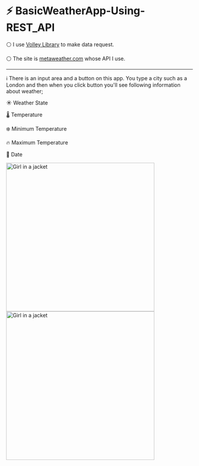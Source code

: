 # :zap: BasicWeatherApp-Using-REST_API

:white_circle: I use <a href="https://developer.android.com/training/volley">Volley Library</a> to make data request. <!--If you don't now how to use it check <a href="https://medium.com/p/7702b0295780/edit">this</a> out. -->

:white_circle: The site is <a href="https://www.metaweather.com/">metaweather.com</a> whose API I use.

<hr>

:information_source: There is an input area and a button on this app. You type a city such as a London and then when you click button you'll see following information about weather;

:sunny: Weather State

🌡  Temperature  

:snowflake: Minimum Temperature

:fire: Maximum Temperature

:date: Date

<img src="https://user-images.githubusercontent.com/64840495/131288866-6cd75dc6-987d-4423-9ed0-9fbe57af8a0f.PNG" alt="Girl in a jacket" width="400" > <img src="https://user-images.githubusercontent.com/64840495/131288870-8d1e85ac-c309-402a-b451-4076a4fae472.PNG" alt="Girl in a jacket" width="400" >

<!-- ## <strong>:heavy_exclamation_mark: I have an <a href="https://medium.com/p/8064169bd918/edit">article</a> on my Medium account where I show you how to make this application step by step.</strong> -->
 




